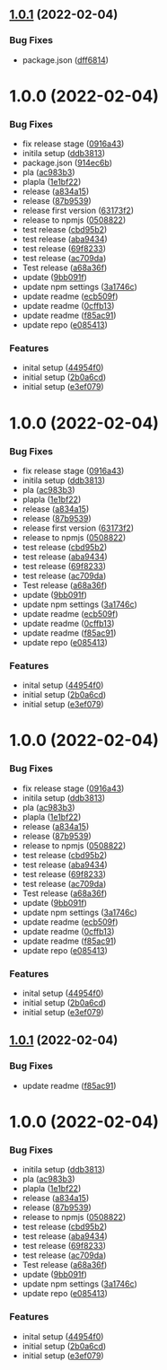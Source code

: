 ## [1.0.1](https://github.com/aimarjs/rest-error-handlers/compare/v1.0.0...v1.0.1) (2022-02-04)


### Bug Fixes

* package.json ([dff6814](https://github.com/aimarjs/rest-error-handlers/commit/dff6814367b2c31660057f229128b63bed50f9d9))

# 1.0.0 (2022-02-04)


### Bug Fixes

* fix release stage ([0916a43](https://github.com/aimarjs/rest-error-handlers/commit/0916a43e2986b8046b6741b1652f08497812d772))
* initila setup ([ddb3813](https://github.com/aimarjs/rest-error-handlers/commit/ddb381342a5969fa2ade38db2a8736a9224377a1))
* package.json ([914ec6b](https://github.com/aimarjs/rest-error-handlers/commit/914ec6ba096af5c824574d48b5d18a3b16a2c1c0))
* pla ([ac983b3](https://github.com/aimarjs/rest-error-handlers/commit/ac983b31078b8309be960f79901829e4bcdb6a88))
* plapla ([1e1bf22](https://github.com/aimarjs/rest-error-handlers/commit/1e1bf224e7fe1b4cac13b30f4e2ff269ec6fac50))
* release ([a834a15](https://github.com/aimarjs/rest-error-handlers/commit/a834a1578d8cc8a03c14c11ec8e2cd7744fff6ec))
* release ([87b9539](https://github.com/aimarjs/rest-error-handlers/commit/87b9539ce4925196d9d1e74075c2e9de0c83016c))
* release first version ([63173f2](https://github.com/aimarjs/rest-error-handlers/commit/63173f2937b0497629e27557cae51b2e8bfa22f7))
* release to npmjs ([0508822](https://github.com/aimarjs/rest-error-handlers/commit/0508822cefd9db4b99030ffa9b461c7b6dab5455))
* test release ([cbd95b2](https://github.com/aimarjs/rest-error-handlers/commit/cbd95b294bdc7e68e8ce408633dac900a7a78b6f))
* test release ([aba9434](https://github.com/aimarjs/rest-error-handlers/commit/aba9434a4c9fd5f3939784c1a734f006264ef635))
* test release ([69f8233](https://github.com/aimarjs/rest-error-handlers/commit/69f823340f3f4ebb17f0dce5ecc96a12f2d643aa))
* test release ([ac709da](https://github.com/aimarjs/rest-error-handlers/commit/ac709dac5dd47be132332dc1c2daddb96521ac3f))
* Test release ([a68a36f](https://github.com/aimarjs/rest-error-handlers/commit/a68a36fde18addb11c6817540cf4861de54e9553))
* update ([9bb091f](https://github.com/aimarjs/rest-error-handlers/commit/9bb091ff3d43462f3f332e4a5a33b4a02742342b))
* update npm settings ([3a1746c](https://github.com/aimarjs/rest-error-handlers/commit/3a1746c3235847806f37a1e6b1478c0f0898ea42))
* update readme ([ecb509f](https://github.com/aimarjs/rest-error-handlers/commit/ecb509faf082493455e5a85d22a5ee0500321fb3))
* update readme ([0cffb13](https://github.com/aimarjs/rest-error-handlers/commit/0cffb131c5e7f5adc963ff5d5c33851f55edf3c4))
* update readme ([f85ac91](https://github.com/aimarjs/rest-error-handlers/commit/f85ac9168cc3d9cfd3f4e53e44e373ce97bda136))
* update repo ([e085413](https://github.com/aimarjs/rest-error-handlers/commit/e08541383f5bafb1c5822fc4369171f71362c379))


### Features

* inital setup ([44954f0](https://github.com/aimarjs/rest-error-handlers/commit/44954f011d7f0bf23bb8a12b6a26a5142240b9c2))
* initial setup ([2b0a6cd](https://github.com/aimarjs/rest-error-handlers/commit/2b0a6cda31be030b3169960e8b57a08b59ad5ea2))
* initial setup ([e3ef079](https://github.com/aimarjs/rest-error-handlers/commit/e3ef07931c517262e72e4f0adb3a51392a06e066))

# 1.0.0 (2022-02-04)


### Bug Fixes

* fix release stage ([0916a43](https://github.com/aimarjs/rest-error-handlers/commit/0916a43e2986b8046b6741b1652f08497812d772))
* initila setup ([ddb3813](https://github.com/aimarjs/rest-error-handlers/commit/ddb381342a5969fa2ade38db2a8736a9224377a1))
* pla ([ac983b3](https://github.com/aimarjs/rest-error-handlers/commit/ac983b31078b8309be960f79901829e4bcdb6a88))
* plapla ([1e1bf22](https://github.com/aimarjs/rest-error-handlers/commit/1e1bf224e7fe1b4cac13b30f4e2ff269ec6fac50))
* release ([a834a15](https://github.com/aimarjs/rest-error-handlers/commit/a834a1578d8cc8a03c14c11ec8e2cd7744fff6ec))
* release ([87b9539](https://github.com/aimarjs/rest-error-handlers/commit/87b9539ce4925196d9d1e74075c2e9de0c83016c))
* release first version ([63173f2](https://github.com/aimarjs/rest-error-handlers/commit/63173f2937b0497629e27557cae51b2e8bfa22f7))
* release to npmjs ([0508822](https://github.com/aimarjs/rest-error-handlers/commit/0508822cefd9db4b99030ffa9b461c7b6dab5455))
* test release ([cbd95b2](https://github.com/aimarjs/rest-error-handlers/commit/cbd95b294bdc7e68e8ce408633dac900a7a78b6f))
* test release ([aba9434](https://github.com/aimarjs/rest-error-handlers/commit/aba9434a4c9fd5f3939784c1a734f006264ef635))
* test release ([69f8233](https://github.com/aimarjs/rest-error-handlers/commit/69f823340f3f4ebb17f0dce5ecc96a12f2d643aa))
* test release ([ac709da](https://github.com/aimarjs/rest-error-handlers/commit/ac709dac5dd47be132332dc1c2daddb96521ac3f))
* Test release ([a68a36f](https://github.com/aimarjs/rest-error-handlers/commit/a68a36fde18addb11c6817540cf4861de54e9553))
* update ([9bb091f](https://github.com/aimarjs/rest-error-handlers/commit/9bb091ff3d43462f3f332e4a5a33b4a02742342b))
* update npm settings ([3a1746c](https://github.com/aimarjs/rest-error-handlers/commit/3a1746c3235847806f37a1e6b1478c0f0898ea42))
* update readme ([ecb509f](https://github.com/aimarjs/rest-error-handlers/commit/ecb509faf082493455e5a85d22a5ee0500321fb3))
* update readme ([0cffb13](https://github.com/aimarjs/rest-error-handlers/commit/0cffb131c5e7f5adc963ff5d5c33851f55edf3c4))
* update readme ([f85ac91](https://github.com/aimarjs/rest-error-handlers/commit/f85ac9168cc3d9cfd3f4e53e44e373ce97bda136))
* update repo ([e085413](https://github.com/aimarjs/rest-error-handlers/commit/e08541383f5bafb1c5822fc4369171f71362c379))


### Features

* inital setup ([44954f0](https://github.com/aimarjs/rest-error-handlers/commit/44954f011d7f0bf23bb8a12b6a26a5142240b9c2))
* initial setup ([2b0a6cd](https://github.com/aimarjs/rest-error-handlers/commit/2b0a6cda31be030b3169960e8b57a08b59ad5ea2))
* initial setup ([e3ef079](https://github.com/aimarjs/rest-error-handlers/commit/e3ef07931c517262e72e4f0adb3a51392a06e066))

# 1.0.0 (2022-02-04)


### Bug Fixes

* fix release stage ([0916a43](https://github.com/aimarjs/error-handlers/commit/0916a43e2986b8046b6741b1652f08497812d772))
* initila setup ([ddb3813](https://github.com/aimarjs/error-handlers/commit/ddb381342a5969fa2ade38db2a8736a9224377a1))
* pla ([ac983b3](https://github.com/aimarjs/error-handlers/commit/ac983b31078b8309be960f79901829e4bcdb6a88))
* plapla ([1e1bf22](https://github.com/aimarjs/error-handlers/commit/1e1bf224e7fe1b4cac13b30f4e2ff269ec6fac50))
* release ([a834a15](https://github.com/aimarjs/error-handlers/commit/a834a1578d8cc8a03c14c11ec8e2cd7744fff6ec))
* release ([87b9539](https://github.com/aimarjs/error-handlers/commit/87b9539ce4925196d9d1e74075c2e9de0c83016c))
* release to npmjs ([0508822](https://github.com/aimarjs/error-handlers/commit/0508822cefd9db4b99030ffa9b461c7b6dab5455))
* test release ([cbd95b2](https://github.com/aimarjs/error-handlers/commit/cbd95b294bdc7e68e8ce408633dac900a7a78b6f))
* test release ([aba9434](https://github.com/aimarjs/error-handlers/commit/aba9434a4c9fd5f3939784c1a734f006264ef635))
* test release ([69f8233](https://github.com/aimarjs/error-handlers/commit/69f823340f3f4ebb17f0dce5ecc96a12f2d643aa))
* test release ([ac709da](https://github.com/aimarjs/error-handlers/commit/ac709dac5dd47be132332dc1c2daddb96521ac3f))
* Test release ([a68a36f](https://github.com/aimarjs/error-handlers/commit/a68a36fde18addb11c6817540cf4861de54e9553))
* update ([9bb091f](https://github.com/aimarjs/error-handlers/commit/9bb091ff3d43462f3f332e4a5a33b4a02742342b))
* update npm settings ([3a1746c](https://github.com/aimarjs/error-handlers/commit/3a1746c3235847806f37a1e6b1478c0f0898ea42))
* update readme ([ecb509f](https://github.com/aimarjs/error-handlers/commit/ecb509faf082493455e5a85d22a5ee0500321fb3))
* update readme ([0cffb13](https://github.com/aimarjs/error-handlers/commit/0cffb131c5e7f5adc963ff5d5c33851f55edf3c4))
* update readme ([f85ac91](https://github.com/aimarjs/error-handlers/commit/f85ac9168cc3d9cfd3f4e53e44e373ce97bda136))
* update repo ([e085413](https://github.com/aimarjs/error-handlers/commit/e08541383f5bafb1c5822fc4369171f71362c379))


### Features

* inital setup ([44954f0](https://github.com/aimarjs/error-handlers/commit/44954f011d7f0bf23bb8a12b6a26a5142240b9c2))
* initial setup ([2b0a6cd](https://github.com/aimarjs/error-handlers/commit/2b0a6cda31be030b3169960e8b57a08b59ad5ea2))
* initial setup ([e3ef079](https://github.com/aimarjs/error-handlers/commit/e3ef07931c517262e72e4f0adb3a51392a06e066))

## [1.0.1](https://github.com/aimarjs/error-handlers/compare/v1.0.0...v1.0.1) (2022-02-04)


### Bug Fixes

* update readme ([f85ac91](https://github.com/aimarjs/error-handlers/commit/f85ac9168cc3d9cfd3f4e53e44e373ce97bda136))

# 1.0.0 (2022-02-04)


### Bug Fixes

* initila setup ([ddb3813](https://github.com/aimarjs/error-handlers/commit/ddb381342a5969fa2ade38db2a8736a9224377a1))
* pla ([ac983b3](https://github.com/aimarjs/error-handlers/commit/ac983b31078b8309be960f79901829e4bcdb6a88))
* plapla ([1e1bf22](https://github.com/aimarjs/error-handlers/commit/1e1bf224e7fe1b4cac13b30f4e2ff269ec6fac50))
* release ([a834a15](https://github.com/aimarjs/error-handlers/commit/a834a1578d8cc8a03c14c11ec8e2cd7744fff6ec))
* release ([87b9539](https://github.com/aimarjs/error-handlers/commit/87b9539ce4925196d9d1e74075c2e9de0c83016c))
* release to npmjs ([0508822](https://github.com/aimarjs/error-handlers/commit/0508822cefd9db4b99030ffa9b461c7b6dab5455))
* test release ([cbd95b2](https://github.com/aimarjs/error-handlers/commit/cbd95b294bdc7e68e8ce408633dac900a7a78b6f))
* test release ([aba9434](https://github.com/aimarjs/error-handlers/commit/aba9434a4c9fd5f3939784c1a734f006264ef635))
* test release ([69f8233](https://github.com/aimarjs/error-handlers/commit/69f823340f3f4ebb17f0dce5ecc96a12f2d643aa))
* test release ([ac709da](https://github.com/aimarjs/error-handlers/commit/ac709dac5dd47be132332dc1c2daddb96521ac3f))
* Test release ([a68a36f](https://github.com/aimarjs/error-handlers/commit/a68a36fde18addb11c6817540cf4861de54e9553))
* update ([9bb091f](https://github.com/aimarjs/error-handlers/commit/9bb091ff3d43462f3f332e4a5a33b4a02742342b))
* update npm settings ([3a1746c](https://github.com/aimarjs/error-handlers/commit/3a1746c3235847806f37a1e6b1478c0f0898ea42))
* update repo ([e085413](https://github.com/aimarjs/error-handlers/commit/e08541383f5bafb1c5822fc4369171f71362c379))


### Features

* inital setup ([44954f0](https://github.com/aimarjs/error-handlers/commit/44954f011d7f0bf23bb8a12b6a26a5142240b9c2))
* initial setup ([2b0a6cd](https://github.com/aimarjs/error-handlers/commit/2b0a6cda31be030b3169960e8b57a08b59ad5ea2))
* initial setup ([e3ef079](https://github.com/aimarjs/error-handlers/commit/e3ef07931c517262e72e4f0adb3a51392a06e066))

